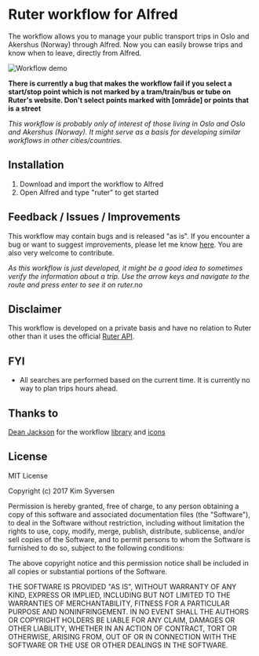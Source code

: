 # Ruter workflow for Alfred
The workflow allows you to manage your public transport trips in Oslo and Akershus (Norway) through Alfred. Now you can easily browse trips and know when to leave, directly from Alfred.

![Workflow demo](http://i.imgur.com/BU2bRs5.gif)

**There is currently a bug that makes the workflow fail if you select a start/stop point which is not marked by a tram/train/bus or tube on Ruter's website. Don't select points marked with [område] or points that is a street**

*This workflow is probably only of interest of those living in Oslo and Oslo and Akershus (Norway). It might serve as a basis for developing similar workflows in other cities/countries.*

## Installation
1. Download and import the workflow to Alfred
2. Open Alfred and type "ruter" to get started

## Feedback / Issues / Improvements
This workflow may contain bugs and is released "as is". If you encounter a bug or want to suggest improvements, please let me know [here](https://github.com/kimsyversen/ruter_workflow_alfred/issues). You are also very welcome to contribute.

*As this workflow is just developed, it might be a good idea to sometimes verify the information about a trip. Use the arrow keys and navigate to the route and press enter to see it on ruter.no*

## Disclaimer
This workflow is developed on a private basis and have no relation to Ruter other than it uses the official [Ruter API](https://ruter.no/labs/). 

## FYI
* All searches are performed based on the current time. It is currently no way to plan trips hours ahead.

## Thanks to
[Dean Jackson](https://github.com/deanishe/) for the workflow [library](https://github.com/deanishe/alfred-workflow) and [icons](http://icons.deanishe.net/)

## License
MIT License

Copyright (c) 2017 Kim Syversen

Permission is hereby granted, free of charge, to any person obtaining a copy of this software and associated documentation files (the "Software"), to deal in the Software without restriction, including without limitation the rights to use, copy, modify, merge, publish, distribute, sublicense, and/or sell copies of the Software, and to permit persons to whom the Software is furnished to do so, subject to the following conditions:

The above copyright notice and this permission notice shall be included in all copies or substantial portions of the Software.

THE SOFTWARE IS PROVIDED "AS IS", WITHOUT WARRANTY OF ANY KIND, EXPRESS OR IMPLIED, INCLUDING BUT NOT LIMITED TO THE WARRANTIES OF MERCHANTABILITY, FITNESS FOR A PARTICULAR PURPOSE AND NONINFRINGEMENT. IN NO EVENT SHALL THE AUTHORS OR COPYRIGHT HOLDERS BE LIABLE FOR ANY CLAIM, DAMAGES OR OTHER LIABILITY, WHETHER IN AN ACTION OF CONTRACT, TORT OR OTHERWISE, ARISING FROM, OUT OF OR IN CONNECTION WITH THE SOFTWARE OR THE USE OR OTHER DEALINGS IN THE SOFTWARE.